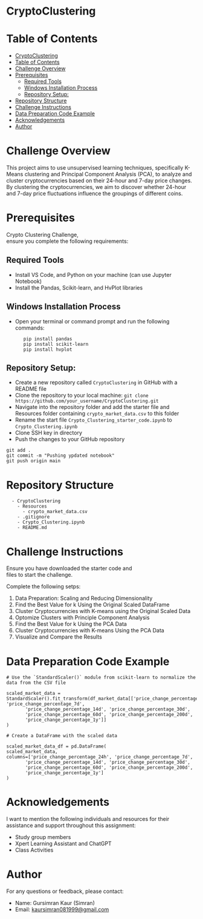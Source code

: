 # CryptoClustering


# Table of Contents

- [CryptoClustering](#cryptoclustering)
- [Table of Contents](#table-of-contents)
- [Challenge Overview](#challenge-overview)
- [Prerequisites](#prerequisites)
  - [Required Tools](#required-tools)
  - [Windows Installation Process](#windows-installation-process)
  - [Repository Setup:](#repository-setup)
- [Repository Structure](#repository-structure)
- [Challenge Instructions](#challenge-instructions)
- [Data Preparation Code Example](#data-preparation-code-example)
- [Acknowledgements](#acknowledgements)
- [Author](#author)


# Challenge Overview
This project aims to use unsupervised learning techniques, specifically K-Means clustering and Principal Component Analysis (PCA), to analyze and cluster cryptocurrencies based on their 24-hour and 7-day price changes. By clustering the cryptocurrencies, we aim to discover whether 24-hour and 7-day price fluctuations influence the groupings of different coins.


# Prerequisites

Crypto Clustering Challenge, ensure you complete the following requirements:

## Required Tools
- Install VS Code, and Python on your machine (can use Jupyter Notebook)
- Install the Pandas, Scikit-learn, and HvPlot libraries

## Windows Installation Process
- Open your terminal or command prompt and run the following commands:

  ```
     pip install pandas
     pip install scikit-learn
     pip install hvplot
   ```

## Repository Setup:
  - Create a new repository called ```CryptoClustering``` in GitHub with a README file
  - Clone the repository to your local machine: ```git clone https://github.com/your_username/CryptoClustering.git```
  - Navigate into the repository folder and add the starter file and Resources folder containing ```crypto_market_data.csv``` to this folder 
  - Rename the start file ```Crypto_Clustering_starter_code.ipynb``` to ```Crypto_Clustering.ipynb``` 
  - Clone SSH key in directory
  - Push the changes to your GitHub repository
```
git add .
git commit -m "Pushing ypdated notebook"
git push origin main
```

# Repository Structure
```
  - CryptoClustering
    - Resources
      - crypto_market_data.csv
    - .gitignore
    - Crypto_Clustering.ipynb
    - README.md
```


# Challenge Instructions

Ensure you have downloaded the starter code and files to start the challenge.


Complete the following setps:

  1. Data Preparation: Scaling and Reducing Dimensionality 
  2. Find the Best Value for k Using the Original Scaled DataFrame
  3. Cluster Cryptocurrencies with K-means using the Original Scaled Data
  4. Optomize Clusters with Principle Component Analysis
  5. Find the Best Value for k Using the PCA Data
  6. Cluster Cryptocurrencies with K-means Using the PCA Data
  7. Visualize and Compare the Results 


# Data Preparation Code Example

```VS Code
# Use the `StandardScaler()` module from scikit-learn to normalize the data from the CSV file

scaled_market_data = StandardScaler().fit_transform(df_market_data[['price_change_percentage_24h', 'price_change_percentage_7d',
       'price_change_percentage_14d', 'price_change_percentage_30d',
       'price_change_percentage_60d', 'price_change_percentage_200d',
       'price_change_percentage_1y']]
)

# Create a DataFrame with the scaled data

scaled_market_data_df = pd.DataFrame(
scaled_market_data,
columns=['price_change_percentage_24h', 'price_change_percentage_7d',
       'price_change_percentage_14d', 'price_change_percentage_30d',
       'price_change_percentage_60d', 'price_change_percentage_200d',
       'price_change_percentage_1y']
)
```


# Acknowledgements

I want to mention the following individuals and resources for their assistance and support throughout this assignment: 
- Study group members
- Xpert Learning Assistant and ChatGPT
- Class Activities 


# Author

For any questions or feedback, please contact:
- Name: Gursimran Kaur (Simran)
- Email: kaursimran081999@gmail.com
